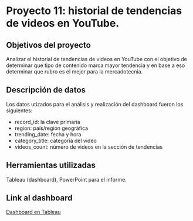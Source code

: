 # Proyecto 11: historial de tendencias de videos en YouTube.

## Objetivos del proyecto

Analizar el historial de tendencias de videos en YouTube con el objetivo de determinar que tipo de contenido marca mayor tendencia y en base a eso determinar que rubro es el mejor para la mercadotecnia.

## Descripción de datos 

Los datos utizados para el análisis y realización del dashboard fueron los siguientes:
- record_id: la clave primaria
- region: país/región geográfica
- trending_date: fecha y hora
- category_title: categoría del video
- videos_count: número de videos en la sección de tendencias

## Herramientas utilizadas

Tableau (dashboard), PowerPoint para el informe.

## Link al dashboard

[Dashboard en Tableau](https://public.tableau.com/views/DashboardtendenciasdevideosenYouTube/DashboardtendenciasdevideosenYouTube?:language=en-US&publish=yes&:display_count=n&:origin=viz_share_link)
